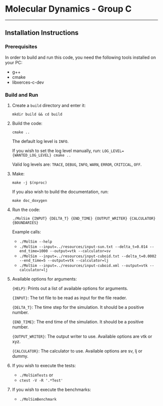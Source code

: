 # Molecular Dynamics - Group C

---

## Installation Instructions

### Prerequisites

In order to build and run this code, you need the following tools installed on your PC:

- g++
- cmake
- libxerces-c-dev

### Build and Run

1. Create a `build` directory and enter it:

   `mkdir build && cd build`

2. Build the code:

   `cmake ..`

   The default log level is `INFO`.

   If you wish to set the log level manually, run:
   `LOG_LEVEL={WANTED_LOG_LEVEL} cmake ..`

   Valid log levels are: `TRACE`, `DEBUG`, `INFO`, `WARN`, `ERROR`, `CRITICAL`, `OFF`.


3. Make:

   `make -j $(nproc)`

   If you also wish to build the documentation, run:

   `make doc_doxygen`

4. Run the code:

   `./MolSim {INPUT} {DELTA_T} {END_TIME} {OUTPUT_WRITER} {CALCULATOR} {BOUNDARIES}`

   Example calls:
   - `./MolSim --help`
   - `./MolSim --input=../resources/input-sun.txt --delta_t=0.014 --end_time=1000 --output=vtk --calculator=sv`
   - `./MolSim --input=../resources/input-cuboid.txt --delta_t=0.0002 --end_time=5 --output=vtk --calculator=lj`
   - `./MolSim --input=../resources/input-cuboid.xml --output=vtk --calculator=lj`

5. Available options for arguments:

   `{HELP}`: Prints out a list of available options for arguments.

   `{INPUT}`: The txt file to be read as input for the file reader.

   `{DELTA_T}`: The time step for the simulation. It should be a positive number.

   `{END_TIME}`: The end time of the simulation. It should be a positive number.

   `{OUTPUT_WRITER}`: The output writer to use. Available options are vtk or xyz.

   `{CALCULATOR}`: The calculator to use. Available options are sv, lj or dummy.

6. If you wish to execute the tests:
   - `./MolSimTests`
     or
   - `ctest -V -R '.*Test'`

7. If you wish to execute the benchmarks:
   - `./MolSimBenchmark`